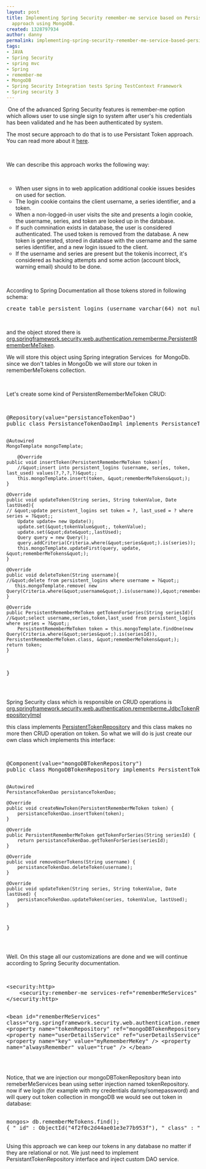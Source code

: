 ```yaml
---
layout: post
title: Implementing Spring Security remember-me service based on Persistance Token
  approach using MongoDB.
created: 1328797934
author: danny
permalink: implementing-spring-security-remember-me-service-based-persistance-token-approach-using-mongodb
tags:
- JAVA
- Spring Security
- spring mvc
- Spring
- remember-me
- MongoDB
- Spring Security Integration tests Spring TestContext Framework
- Spring security 3
---
```

<p>&nbsp;One of the advanced Spring Security features is remember-me option which allows user to use single sign to system after user's his credentials has been validated and he has been authenticated by system.</p>
<p>The most secure approach to do that is to use Persistant Token approach. You can read more about it <a href="http://jaspan.com/improved_persistent_login_cookie_best_practice">here</a>.&nbsp;</p>
<p>&nbsp;</p>
<p>We can describe this approach works the following way:</p>
<p>&nbsp;</p>
<ul type="circle">
    <li>When user signs in to web application additional cookie issues besides on used for section.</li>
    <li>The login cookie contains the client username, a series identifier, and a token.</li>
    <li>When a non-logged-in user visits the site and presents a login cookie, the username, series, and token are looked up in the database.</li>
    <li>If such comnination exists in database, the user is considered authenticated. The used token is removed from the database. A new token is generated, stored in database with the username and the same series identifier, and a new login issued to the client.</li>
    <li>If the username and series are present but the tokenis incorrect, it's considered as hacking attempts and some action (account block, warning email) should to be done.</li>
</ul>
<p>&nbsp;</p>
<p>According to Spring Documentation all those tokens stored in following schema:&nbsp;</p>
<pre title="code" class="brush: java;">
create table persistent_logins (username varchar(64) not null, series varchar(64) primary key, token varchar(64) not null, last_used timestamp not null).</pre>
<p>&nbsp;</p>
<p>and the object stored there is <a href="http://static.springsource.org/spring-security/site/docs/3.1.x/apidocs/org/springframework/security/web/authentication/rememberme/PersistentRememberMeToken.html">org.springframework.security.web.authentication.rememberme.PersistentRememberMeToken</a>.</p>
<p>We will store this object using Spring integration Services &nbsp;for MongoDb. since we don't tables in MongoDb we will store our token in rememberMeTokens collection.&nbsp;</p>
<p>&nbsp;</p>
<p>Let's create some kind of PersistentRememberMeToken CRUD:</p>
<p>&nbsp;</p>
<pre title="code" class="brush: java;">
@Repository(value=&quot;persistanceTokenDao&quot;)
public class PersistanceTokenDaoImpl implements PersistanceTokenDao {

	@Autowired
	MongoTemplate mongoTemplate;

        @Override
	public void insertToken(PersistentRememberMeToken token){
        //&quot;insert into persistent_logins (username, series, token, last_used) values(?,?,?,?)&quot;;
		this.mongoTemplate.insert(token, &quot;rememberMeTokens&quot;);
	}
	
	@Override
	public void updateToken(String series, String tokenValue, Date lastUsed){	
	// &quot;update persistent_logins set token = ?, last_used = ? where series = ?&quot;;
		Update update= new Update();
		update.set(&quot;tokenValue&quot;, tokenValue);
		update.set(&quot;date&quot;,lastUsed);
		Query query = new Query();
		query.addCriteria(Criteria.where(&quot;series&quot;).is(series));
		this.mongoTemplate.updateFirst(query, update, &quot;rememberMeTokens&quot;);
	}
	
	@Override
	public void deleteToken(String username){
	//&quot;delete from persistent_logins where username = ?&quot;;
	   this.mongoTemplate.remove( new Query(Criteria.where(&quot;username&quot;).is(username)),&quot;rememberMeTokens&quot;);
	}
	
	@Override
	public PersistentRememberMeToken getTokenForSeries(String seriesId){
	//&quot;select username,series,token,last_used from persistent_logins where series = ?&quot;;
		PersistentRememberMeToken token = this.mongoTemplate.findOne(new Query(Criteria.where(&quot;series&quot;).is(seriesId)), PersistentRememberMeToken.class, &quot;rememberMeTokens&quot;);
	return token;
	}
}<br /></pre>
<p>&nbsp;</p>
<p>Spring Security class which is responsible on CRUD operations is <a href="http://static.springsource.org/spring-security/site/docs/3.1.x/apidocs/org/springframework/security/web/authentication/rememberme/JdbcTokenRepositoryImpl.html">org.springframework.security.web.authentication.rememberme.JdbcTokenRepositoryImpl</a></p>
<p>this class implements <a href="http://static.springsource.org/spring-security/site/docs/3.1.x/apidocs/org/springframework/security/web/authentication/rememberme/PersistentTokenRepository.html">PersistentTokenRepository</a> and this class makes no more then CRUD operation on token. So what we will do is just create our own class which implements this interface:</p>
<p>&nbsp;</p>
<pre title="code" class="brush: java;">
@Component(value=&quot;mongoDBTokenRepository&quot;)
public class MongoDBTokenRepository implements PersistentTokenRepository {

	@Autowired
	PersistanceTokenDao persistanceTokenDao;
	
	@Override
	public void createNewToken(PersistentRememberMeToken token) {
		persistanceTokenDao.insertToken(token);
	}

	@Override
	public PersistentRememberMeToken getTokenForSeries(String seriesId) {
		return persistanceTokenDao.getTokenForSeries(seriesId);
	}

	@Override
	public void removeUserTokens(String username) {
		persistanceTokenDao.deleteToken(username);
	}

	@Override
	public void updateToken(String series, String tokenValue, Date lastUsed) {
		persistanceTokenDao.updateToken(series, tokenValue, lastUsed);
	}
} </pre>
<p>&nbsp;</p>
<p>Well. On this stage all our customizations are done and we will continue according to Spring Security documentation.</p>
<div>&nbsp;</div>
<pre title="code" class="brush: xhtml;">
&lt;security:http&gt;
    &lt;security:remember-me services-ref=&quot;rememberMeServices&quot; key=&quot;myRememberMeKey&quot; /&gt;
&lt;/security:http&gt;

&lt;bean id=&quot;rememberMeServices&quot; class=&quot;org.springframework.security.web.authentication.rememberme.PersistentTokenBasedRememberMeServices&quot;&gt;
      &lt;property name=&quot;tokenRepository&quot; ref=&quot;mongoDBTokenRepository&quot; /&gt;
      &lt;property name=&quot;userDetailsService&quot; ref=&quot;userDetailsService&quot; /&gt;
      &lt;property name=&quot;key&quot; value=&quot;myRememberMeKey&quot; /&gt;
      &lt;property name=&quot;alwaysRemember&quot; value=&quot;true&quot; /&gt;
&lt;/bean&gt;</pre>
<div>&nbsp;</div>
<div>&nbsp;</div>
<div>Notice, that we are injection our mongoDBTokenRepository bean into remeberMeServices bean using setter injection named tokenRepository.</div>
<div>now if we login (for example with my credentials danny/somepassword) and will query out token collection in mongoDB we would see out token in database:</div>
<div>&nbsp;</div>
<pre title="code" class="brush: java;">
mongos&gt; db.rememberMeTokens.find();
{ &quot;_id&quot; : ObjectId(&quot;4f2f0c2d44ae01e3e77b953f&quot;), &quot;_class&quot; : &quot;org.springframework.security.web.authentication.rememberme.PersistentRememberMeToken&quot;, &quot;username&quot; : &quot;danny&quot;, &quot;series&quot; : &quot;j7tbXwSONKqYhBGRRM9blw==&quot;, &quot;tokenValue&quot; : &quot;D0L2ntuUTzpndPR6Mj+15w==&quot;, &quot;date&quot; : ISODate(&quot;2012-02-09T23:09:33.145Z&quot;) }
</pre>
<div>&nbsp;</div>
<div>Using this approach we can keep our tokens in any database no matter if they are relational or not. We just need to implement PersistantTokenRepository interface and inject custom DAO service.&nbsp;</div>
<p>&nbsp;</p>
<p>&nbsp;</p>
